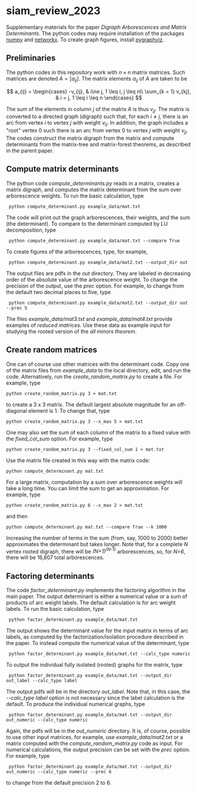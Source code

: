 # siam_review_2023
Supplementary materials for the paper *Digraph Arborescences and Matrix Determinants*.  The python codes may require installation of the packages [numpy](https://numpy.org) and [networkx](https://networkx.org).  To create graph figures, install [pygraphviz](https://pygraphviz.github.io).

## Preliminaries

The python codes in this repository work with $n \times n$ matrix matrices.  Such matrices are denoted $A = \left[a_{ij}\right]$.
The matrix elements $a_{ij}$ of $A$ are taken to be


$$
a_{ij} = 
\begin{cases}
-v_{ij}, & i\ne j, 1 \leq i, j \leq n\\
 \sum_{k = 1} v_{kj}, & i = j, 1 \leq i \leq n
\end{cases}
$$

The sum of the elements in column $j$ of the matrix $A$ is thus $v_{jj}$.  The matrix is converted to a directed graph (digraph) such that, for each $i \ne j$, there is an arc from vertex $i$ to vertex $j$ with weight $v_{ij}$.  In addition, the graph includes a "root" vertex $0$ such there is an arc from vertex $0$ to vertex $j$ with weight $v_{jj}$.  The codes construct the matrix digraph from the matrix and compute determinants from the matrix-tree and matrix-forest theorems, as described in the parent paper.

## Compute matrix determinants

The python code *compute_determinants.py* reads in a matrix, creates a matrix digraph, and computes the matrix determinant from the sum over arborescence weights.  To run the basic calculation, type

     python compute_determinant.py example_data/mat.txt

The code will print out the graph arborescences, their weights, and the sum (the determinant).  To compare to the determinant computed by LU decomposition, type

     python compute_determinant.py example_data/mat.txt --compare True

To create figures of the arborescences, type, for example,

     python compute_determinant.py example_data/mat2.txt --output_dir out

The output files are pdfs in the *out* directory.  They are labeled in decreasing order of the absolute value of the arborescence weight.  To change the precision of the output, use the *prec* option.  For example, to change from the default two decimal places to five, type

     python compute_determinant.py example_data/mat2.txt --output_dir out --prec 5

The files *example_data/mat3.txt* and *example_data/mat4.txt* provide examples of *reduced matrices*.  Use these data as example input for studying the rooted version of the *all minors theorem*.

## Create random matrices

One can of course use other matrices with the determinant code.  Copy one of the matrix files from *example_data* to the local directory, edit, and run the code.  Alternatively, run the *create_random_matrix.py* to create a file.  For example, type

    python create_random_matrix.py 3 > mat.txt

to create a 3 x 3 matrix.  The default largest absolute magnitude for an off-diagonal element is 1.  To change that, type

    python create_random_matrix.py 3 --x_max 5 > mat.txt

One may also set the sum of each column of the matrix to a fixed value with the *fixed_col_sum* option.  For example, type

    python create_random_matrix.py 3 --fixed_col_sum 1 > mat.txt

Use the matrix file created in this way with the matrix code:

    python compute_determinant.py mat.txt

For a large matrix, computation by a sum over arborescence weights will take a long time.  You can limit the sum to get an approximation.  For example, type

    python create_random_matrix.py 6 --x_max 2 > mat.txt
    
and then

    python compute_determinant.py mat.txt --compare True --k 1000

Increasing the number of terms in the sum (from, say, 1000 to 2000) better approximates the determinant but takes longer.  Note that, for a complete *N* vertex rooted digraph, there will be *(N+1)<sup>(N-1)</sup>* arborescences, so, for *N=6*, there will be 16,807 total arborescences.

## Factoring determinants

The code *factor_determinant.py* implements the factoring algorithm in the main paper.  The output determinant is either a numerical value or a sum of products of arc weight labels.  The default calculation is for arc weight labels.  To run the basic calculation, type

     python factor_determinant.py example_data/mat.txt

The output shows the determinant value for the input matrix in terms of arc labels, as computed by the factorization/isolation procedure described in the paper.  To instead compute the numerical value of the determinant, type

     python factor_determinant.py example_data/mat.txt --calc_type numeric

To output the individual fully isolated (rooted) graphs for the matrix, type

     python factor_determinant.py example_data/mat.txt --output_dir out_label --calc_type label

The output pdfs will be in the directory *out_label*.  Note that, in this case, the *--calc_type label* option is not necessary since the label calculation is the default.  To produce the individual numerical graphs, type

     python factor_determinant.py example_data/mat.txt --output_dir out_numeric --calc_type numeric

Again, the pdfs will be in the *out_numeric* directory.  It is, of course, possible to use other input matrices, for example, use *example_data/mat2.txt* or a matrix computed with the *compute_random_matrix.py* code as input.  For numerical calculations, the output precision can be set with the *prec* option.  For example, type

     python factor_determinant.py example_data/mat.txt --output_dir out_numeric --calc_type numeric --prec 6

to change from the default precision 2 to 6.
